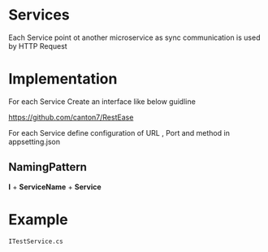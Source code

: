 # Services


Each Service point ot another microservice as sync communication is used by HTTP Request




# Implementation

For each Service Create an interface like below guidline 

https://github.com/canton7/RestEase

For each Service define configuration of URL , Port and method in appsetting.json

## NamingPattern   


 **I** + **ServiceName** + **Service**

# Example
	
    ITestService.cs